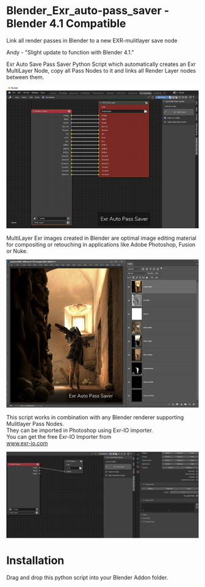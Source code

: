 # Blender_Exr_auto-pass_saver - Blender 4.1 Compatible
Link all render passes in Blender to a new EXR-mulitlayer save node

Andy - "Slight update to function with Blender 4.1."


Exr Auto Save Pass Saver Python Script which automatically creates an Exr MultiLayer Node, copy all Pass Nodes to it and links all Render Layer nodes between them.

![Blender UI Preview](https://github.com/3d-io/Blender_Exr_auto-pass_saver/blob/master/Exr_Auto_Pass_Saver_UI_Blender.png)
<br/>

MultiLayer Exr images created in Blender are optimal image editing material for compositing or retouching in applications like Adobe Photoshop, Fusion or Nuke.

![Photoshop preview of created Multilayer Exr Image](https://github.com/3d-io/Blender_Exr_auto-pass_saver/blob/master/Exr_Auto_Pass_Saver_Imported_in_Photoshop.png)

This script works in combination with any Blender renderer supporting Mulitlayer Pass Nodes.<br/>
They can be imported in Photoshop using Exr-IO importer.<br/>
You can get the free Exr-IO Importer from<br/>
www.exr-io.com<br/>

![Photoshop preview of created Multilayer Exr Image](https://github.com/3d-io/Blender_Exr_auto-pass_saver/blob/master/images/exr_auto-pass_saver.gif)

# Installation
Drag and drop this python script into your Blender Addon folder.
